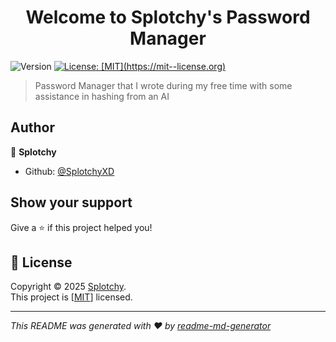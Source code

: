 <h1 align="center">Welcome to Splotchy's Password Manager</h1>
<p>
  <img alt="Version" src="https://img.shields.io/badge/version-1.0-blue.svg?cacheSeconds=2592000" />
  <a href="[MIT](https://mit-license.org)" target="_blank">
    <img alt="License: [MIT](https://mit--license.org)" src="https://img.shields.io/badge/License-[MIT](https://mit--license.org)-yellow.svg" />
  </a>
</p>

> Password Manager that I wrote during my free time with some assistance in hashing from an AI

## Author

👤 **Splotchy**

* Github: [@SplotchyXD](https://github.com/SplotchyXD)

## Show your support

Give a ⭐️ if this project helped you!

## 📝 License

Copyright © 2025 [Splotchy](https://github.com/SplotchyXD).<br />
This project is [[MIT](https://mit-license.org)] licensed.

***
_This README was generated with ❤️ by [readme-md-generator](https://github.com/kefranabg/readme-md-generator)_
